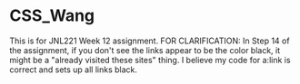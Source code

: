 # CSS_Wang
This is for JNL221 Week 12 assignment.
FOR CLARIFICATION: In Step 14 of the assignment, if you don't see the links appear to be the color black, it might be a "already visited these sites" thing. I believe my code for a:link is correct and sets up all links black.
